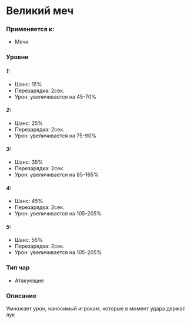 # Великий меч

### Применяется к:

* Мечи

### Уровни

#### _1:_&#x20;

* Шанс: 15%
* Перезарядка:  2сек.
* Урон: увеличивается на 45-70%

#### _2:_

* Шанс: 25%
* Перезарядка:  2сек.&#x20;
* Урон: увеличивается на 75-90%

#### _3:_&#x20;

* Шанс: 35%
* Перезарядка:  2сек.
* Урон: увеличивается на 85-165%

#### _4:_

* Шанс: 45%
* Перезарядка:  2сек.&#x20;
* Урон: увеличивается на 105-205%

#### _5:_

* Шанс: 55%
* Перезарядка:  2сек.&#x20;
* Урон: увеличивается на 105-205%

### Тип чар

* Атакующие

### Описание

Умножает урон, наносимый игрокам, которые в момент удара держат лук
